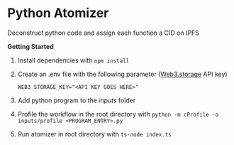 # Python Atomizer

Deconstruct python code and assign each function a CID on IPFS

**Getting Started**

1. Install dependencies with `npm install`
2. Create an .env file with the following parameter ([Web3.storage](https://web3.storage/) API key)

   ```plaintext
   WEB3_STORAGE_KEY="<API KEY GOES HERE>"
   ```
3. Add python program to the *inputs* folder
4. Profile the workflow in the root directory with `python -m cProfile -o inputs/profile <PROGRAM_ENTRY>.py`
5. Run atomizer in root directory with `ts-node index.ts`
